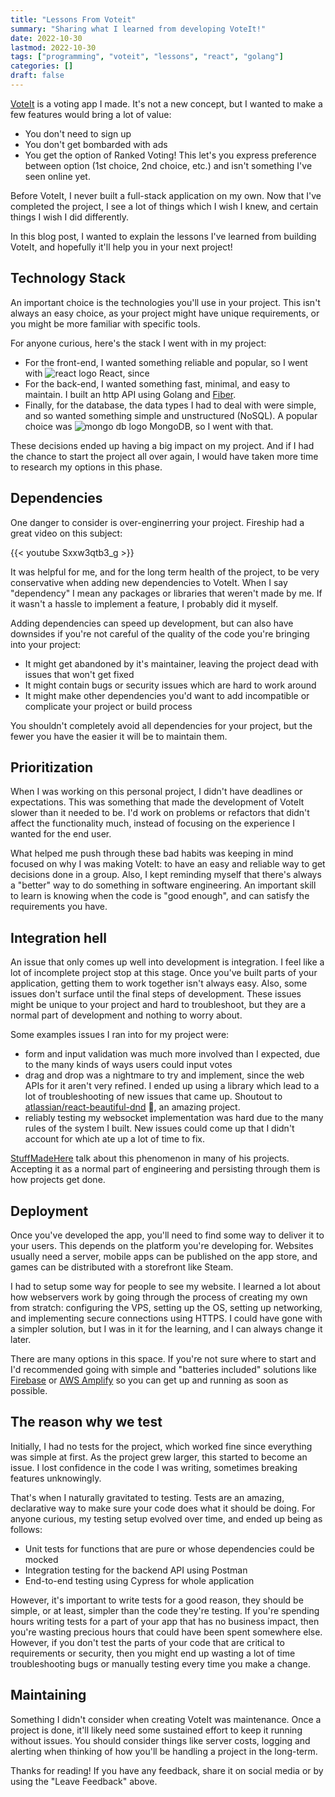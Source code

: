 ```yaml
---
title: "Lessons From Voteit"
summary: "Sharing what I learned from developing VoteIt!"
date: 2022-10-30
lastmod: 2022-10-30
tags: ["programming", "voteit", "lessons", "react", "golang"]
categories: []
draft: false
---
```


[VoteIt](https://voteit.cristianaldea.com) is a voting app I made. It's not a new concept, but I wanted to make a few features would bring a lot of value:

- You don't need to sign up
- You don't get bombarded with ads
- You get the option of Ranked Voting! This let's you express preference between option (1st choice, 2nd choice, etc.) and isn't something I've seen online yet.

Before VoteIt, I never built a full-stack application on my own. Now that I've completed the project, I see a lot of things which I wish I knew, and certain things I wish I did differently.

In this blog post, I wanted to explain the lessons I've learned from building VoteIt, and hopefully it'll help you in your next project!

## Technology Stack

An important choice is the technologies you'll use in your project. This isn't always an easy choice, as your project might have unique requirements, or you might be more familiar with specific tools.

For anyone curious, here's the stack I went with in my project:

- For the front-end, I wanted something reliable and popular, so I went with <img src="/icons/react.png" class="inline-icon" alt="react logo"> React, since
- For the back-end, I wanted something fast, minimal, and easy to maintain. I built an http API using Golang and [Fiber](https://github.com/gofiber/fiber).
- Finally, for the database, the data types I had to deal with were simple, and so wanted something simple and unstructured (NoSQL). A popular choice was <img src="/icons/mongodb.png" class="inline-icon" alt="mongo db logo"> MongoDB, so I went with that.

These decisions ended up having a big impact on my project. And if I had the chance to start the project all over again, I would have taken more time to research my options in this phase.

## Dependencies

One danger to consider is over-enginerring your project. Fireship had a great video on this subject:

{{< youtube Sxxw3qtb3_g >}}

It was helpful for me, and for the long term health of the project, to be very conservative when adding new dependencies to VoteIt. When I say "dependency" I mean any packages or libraries that weren't made by me. If it wasn't a hassle to implement a feature, I probably did it myself.

Adding dependencies can speed up development, but can also have downsides if you're not careful of the quality of the code you're bringing into your project:

- It might get abandoned by it's maintainer, leaving the project dead with issues that won't get fixed
- It might contain bugs or security issues which are hard to work around
- It might make other dependencies you'd want to add incompatible or complicate your project or build process

You shouldn't completely avoid all dependencies for your project, but the fewer you have the easier it will be to maintain them.

## Prioritization

When I was working on this personal project, I didn't have deadlines or expectations. This was something that made the development of VoteIt slower than it needed to be. I'd work on problems or refactors that didn't affect the functionality much, instead of focusing on the experience I wanted for the end user.

What helped me push through these bad habits was keeping in mind focused on why I was making VoteIt: to have an easy and reliable way to get decisions done in a group. Also, I kept reminding myself that there's always a "better" way to do something in software engineering. An important skill to learn is knowing when the code is "good enough", and can satisfy the requirements you have.

## Integration hell

An issue that only comes up well into development is integration. I feel like a lot of incomplete project stop at this stage. Once you've built parts of your application, getting them to work together isn't always easy. Also, some issues don't surface until the final steps of development. These issues might be unique to your project and hard to troubleshoot, but they are a normal part of development and nothing to worry about.

Some examples issues I ran into for my project were:

- form and input validation was much more involved than I expected, due to the many kinds of ways users could input votes
- drag and drop was a nightmare to try and implement, since the web APIs for it aren't very refined. I ended up using a library which lead to a lot of troubleshooting of new issues that came up. Shoutout to [atlassian/react-beautiful-dnd](https://github.com/atlassian/react-beautiful-dnd) 🙏, an amazing project.
- reliably testing my websocket implementation was hard due to the many rules of the system I built. New issues could come up that I didn't account for which ate up a lot of time to fix.

[StuffMadeHere](https://www.youtube.com/c/StuffMadeHere) talk about this phenomenon in many of his projects. Accepting it as a normal part of engineering and persisting through them is how projects get done.

## Deployment

Once you've developed the app, you'll need to find some way to deliver it to your users. This depends on the platform you're developing for. Websites usually need a server, mobile apps can be published on the app store, and games can be distributed with a storefront like Steam.

I had to setup some way for people to see my website. I learned a lot about how webservers work by going through the process of creating my own from stratch: configuring the VPS, setting up the OS, setting up networking, and implementing secure connections using HTTPS. I could have gone with a simpler solution, but I was in it for the learning, and I can always change it later.

There are many options in this space. If you're not sure where to start and I'd recommended going with simple and "batteries included" solutions like [Firebase](https://firebase.google.com) or [AWS Amplify](https://aws.amazon.com/amplify) so you can get up and running as soon as possible.

## The reason why we test

Initially, I had no tests for the project, which worked fine since everything was simple at first. As the project grew larger, this started to become an issue. I lost confidence in the code I was writing, sometimes breaking features unknowingly.

That's when I naturally gravitated to testing. Tests are an amazing, declarative way to make sure your code does what it should be doing. For anyone curious, my testing setup evolved over time, and ended up being as follows:

- Unit tests for functions that are pure or whose dependencies could be mocked
- Integration testing for the backend API using Postman
- End-to-end testing using Cypress for whole application

However, it's important to write tests for a good reason, they should be simple, or at least, simpler than the code they're testing. If you're spending hours writing tests for a part of your app that has no business impact, then you're wasting precious hours that could have been spent somewhere else. However, if you don't test the parts of your code that are critical to requirements or security, then you might end up wasting a lot of time troubleshooting bugs or manually testing every time you make a change.

## Maintaining

Something I didn't consider when creating VoteIt was maintenance. Once a project is done, it'll likely need some sustained effort to keep it running without issues. You should consider things like server costs, logging and alerting when thinking of how you'll be handling a project in the long-term.

Thanks for reading! If you have any feedback, share it on social media or by using the "Leave Feedback" above.
